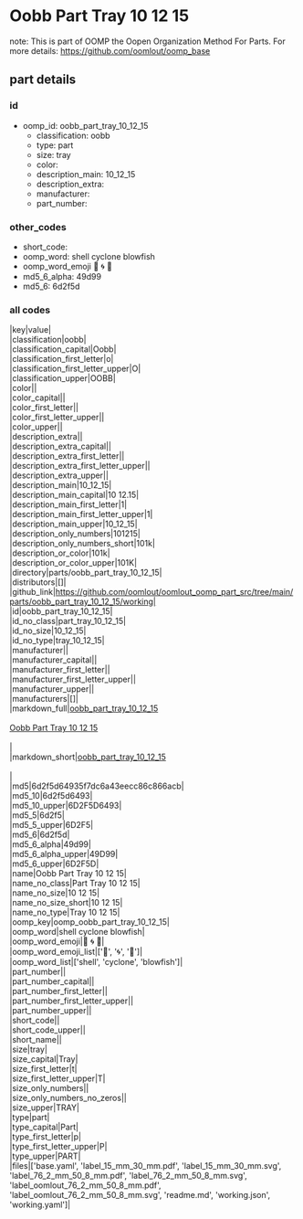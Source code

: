 # Oobb Part Tray 10 12 15  

note: This is part of OOMP the Oopen Organization Method For Parts. For more details: https://github.com/oomlout/oomp_base

##  part details





### id
* oomp_id: oobb_part_tray_10_12_15
  * classification: oobb
  * type: part
  * size: tray
  * color: 
  * description_main: 10_12_15
  * description_extra: 
  * manufacturer: 
  * part_number: 

### other_codes
* short_code: 
* oomp_word: shell cyclone blowfish
* oomp_word_emoji :shell: :cyclone: :blowfish:
* md5_6_alpha: 49d99
* md5_6: 6d2f5d

### all codes 
|key|value|  
|classification|oobb|  
|classification_capital|Oobb|  
|classification_first_letter|o|  
|classification_first_letter_upper|O|  
|classification_upper|OOBB|  
|color||  
|color_capital||  
|color_first_letter||  
|color_first_letter_upper||  
|color_upper||  
|description_extra||  
|description_extra_capital||  
|description_extra_first_letter||  
|description_extra_first_letter_upper||  
|description_extra_upper||  
|description_main|10_12_15|  
|description_main_capital|10 12.15|  
|description_main_first_letter|1|  
|description_main_first_letter_upper|1|  
|description_main_upper|10_12_15|  
|description_only_numbers|101215|  
|description_only_numbers_short|101k|  
|description_or_color|101k|  
|description_or_color_upper|101K|  
|directory|parts/oobb_part_tray_10_12_15|  
|distributors|[]|  
|github_link|https://github.com/oomlout/oomlout_oomp_part_src/tree/main/parts/oobb_part_tray_10_12_15/working|  
|id|oobb_part_tray_10_12_15|  
|id_no_class|part_tray_10_12_15|  
|id_no_size|10_12_15|  
|id_no_type|tray_10_12_15|  
|manufacturer||  
|manufacturer_capital||  
|manufacturer_first_letter||  
|manufacturer_first_letter_upper||  
|manufacturer_upper||  
|manufacturers|[]|  
|markdown_full|[oobb_part_tray_10_12_15](https://github.com/oomlout/oomlout_oomp_part_src/tree/main/parts/oobb_part_tray_10_12_15/working)<br>[](https://github.com/oomlout/oomlout_oomp_part_src/tree/main/parts/oobb_part_tray_10_12_15/working)<br>[Oobb Part Tray 10 12 15](https://github.com/oomlout/oomlout_oomp_part_src/tree/main/parts/oobb_part_tray_10_12_15/working)<br><br>|  
|markdown_short|[oobb_part_tray_10_12_15](https://github.com/oomlout/oomlout_oomp_part_src/tree/main/parts/oobb_part_tray_10_12_15/working)<br><br>|  
|md5|6d2f5d64935f7dc6a43eecc86c866acb|  
|md5_10|6d2f5d6493|  
|md5_10_upper|6D2F5D6493|  
|md5_5|6d2f5|  
|md5_5_upper|6D2F5|  
|md5_6|6d2f5d|  
|md5_6_alpha|49d99|  
|md5_6_alpha_upper|49D99|  
|md5_6_upper|6D2F5D|  
|name|Oobb Part Tray 10 12 15|  
|name_no_class|Part Tray 10 12 15|  
|name_no_size|10 12 15|  
|name_no_size_short|10 12 15|  
|name_no_type|Tray 10 12 15|  
|oomp_key|oomp_oobb_part_tray_10_12_15|  
|oomp_word|shell cyclone blowfish|  
|oomp_word_emoji|:shell: :cyclone: :blowfish:|  
|oomp_word_emoji_list|[':shell:', ':cyclone:', ':blowfish:']|  
|oomp_word_list|['shell', 'cyclone', 'blowfish']|  
|part_number||  
|part_number_capital||  
|part_number_first_letter||  
|part_number_first_letter_upper||  
|part_number_upper||  
|short_code||  
|short_code_upper||  
|short_name||  
|size|tray|  
|size_capital|Tray|  
|size_first_letter|t|  
|size_first_letter_upper|T|  
|size_only_numbers||  
|size_only_numbers_no_zeros||  
|size_upper|TRAY|  
|type|part|  
|type_capital|Part|  
|type_first_letter|p|  
|type_first_letter_upper|P|  
|type_upper|PART|  
|files|['base.yaml', 'label_15_mm_30_mm.pdf', 'label_15_mm_30_mm.svg', 'label_76_2_mm_50_8_mm.pdf', 'label_76_2_mm_50_8_mm.svg', 'label_oomlout_76_2_mm_50_8_mm.pdf', 'label_oomlout_76_2_mm_50_8_mm.svg', 'readme.md', 'working.json', 'working.yaml']|  
